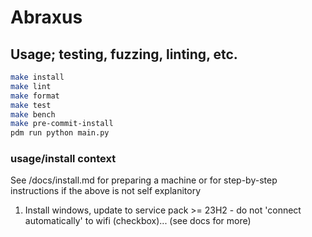 # Abraxus

## Usage; testing, fuzzing, linting, etc.

```bash
make install
make lint
make format
make test
make bench
make pre-commit-install
pdm run python main.py
```



### usage/install context

See /docs/install.md for preparing a machine or for step-by-step instructions if the above is not self explanitory

1) Install windows, update to service pack >= 23H2 - do not 'connect automatically' to wifi (checkbox)... (see docs for more)
